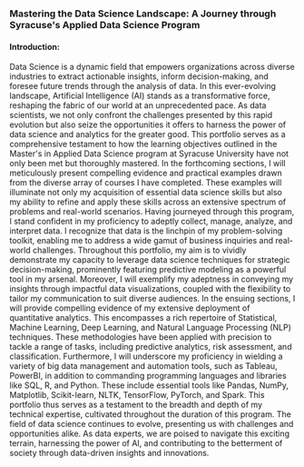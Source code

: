 ### Mastering the Data Science Landscape: A Journey through Syracuse's Applied Data Science Program

#### Introduction:

Data Science is a dynamic field that empowers organizations across diverse industries to extract actionable insights, inform decision-making, and foresee future trends through the analysis of data. In this ever-evolving landscape, Artificial Intelligence (AI) stands as a transformative force, reshaping the fabric of our world at an unprecedented pace. As data scientists, we not only confront the challenges presented by this rapid evolution but also seize the opportunities it offers to harness the power of data science and analytics for the greater good.
This portfolio serves as a comprehensive testament to how the learning objectives outlined in the Master's in Applied Data Science program at Syracuse University have not only been met but thoroughly mastered. In the forthcoming sections, I will meticulously present compelling evidence and practical examples drawn from the diverse array of courses I have completed. These examples will illuminate not only my acquisition of essential data science skills but also my ability to refine and apply these skills across an extensive spectrum of problems and real-world scenarios.
Having journeyed through this program, I stand confident in my proficiency to adeptly collect, manage, analyze, and interpret data. I recognize that data is the linchpin of my problem-solving toolkit, enabling me to address a wide gamut of business inquiries and real-world challenges. Throughout this portfolio, my aim is to vividly demonstrate my capacity to leverage data science techniques for strategic decision-making, prominently featuring predictive modeling as a powerful tool in my arsenal. Moreover, I will exemplify my adeptness in conveying my insights through impactful data visualizations, coupled with the flexibility to tailor my communication to suit diverse audiences.
In the ensuing sections, I will provide compelling evidence of my extensive deployment of quantitative analytics. This encompasses a rich repertoire of Statistical, Machine Learning, Deep Learning, and Natural Language Processing (NLP) techniques. These methodologies have been applied with precision to tackle a range of tasks, including predictive analytics, risk assessment, and classification. Furthermore, I will underscore my proficiency in wielding a variety of big data management and automation tools, such as Tableau, PowerBI, in addition to commanding programming languages and libraries like SQL, R, and Python. These include essential tools like Pandas, NumPy, Matplotlib, Scikit-learn, NLTK, TensorFlow, PyTorch, and Spark. This portfolio thus serves as a testament to the breadth and depth of my technical expertise, cultivated throughout the duration of this program.
The field of data science continues to evolve, presenting us with challenges and opportunities alike. As data experts, we are poised to navigate this exciting terrain, harnessing the power of AI, and contributing to the betterment of society through data-driven insights and innovations.
